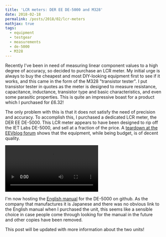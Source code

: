 ```yaml
---
title: 'LCR meters: DER EE DE-5000 and M328'
date: 2018-02-18
permalink: /posts/2018/02/lcr-meters
mathjax: true
tags:
  - equipment
  - testgear
  - measurements
  - de-5000
  - M328
---
```


Recently I've been in need of measuring linear component values to a high degree of accuracy, so decided to purchase an LCR meter. My initial urge is always to buy the cheapest and most DIY-looking equipment first to see if it works, and this came in the form of the M328 "transistor tester". I put transistor tester in quotes as the meter is designed to measure resistance, capacitance, inductance, transistor type and basic characteristics, and even some parasitic properties. This is quite an impressive boast for a product which I purchased for £6.32!

The only problem with this is that it does not satisfy the need of precision and accuracy. To accomplish this, I purchased a dedicated LCR meter, the DER EE DE-5000. This LCR meter appears to have been designed to rip off the IET Labs DE-5000, and sell at a fraction of the price. A [teardown at the EEVblog forum](http://www.eevblog.com/forum/testgear/der-ee-de-5000-unboxing-and-teardown/) shows that the equipment, while being budget, is of decent quality.

![MTester test measure](https://i.imgur.com/FbV8oKcs.mp4?1)

I'm now hosting the [English manual](http://bencholmes.github.io/files/DE-5000_manual_english.pdf) for the DE-5000 on github. As the company that manufactures it is Japanese and there was no obvious link to the English manual when I purchased the unit, this seems like a sensible choice in case people come through looking for the manual in the future and other copies have been removed.

This post will be updated with more information about the two units!
